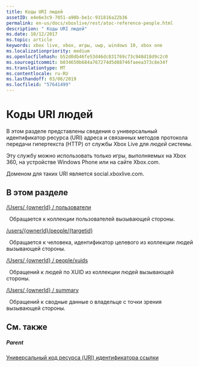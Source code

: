 ```yaml
---
title: Коды URI людей
assetID: e4e6e3c9-7051-a90b-be1c-931816a22b36
permalink: en-us/docs/xboxlive/rest/atoc-reference-people.html
description: " Коды URI людей"
ms.date: 10/12/2017
ms.topic: article
keywords: xbox live, xbox, игры, uwp, windows 10, xbox one
ms.localizationpriority: medium
ms.openlocfilehash: b52d0db46fe53d46dc831769c73c948d18d9c2c0
ms.sourcegitcommit: b034650b684a767274d5d88746faeea373c8e34f
ms.translationtype: MT
ms.contentlocale: ru-RU
ms.lasthandoff: 03/06/2019
ms.locfileid: "57641499"
---
```

# <a name="people-uris"></a>Коды URI людей
 
В этом разделе представлены сведения о универсальный идентификатор ресурса (URI) адреса и связанных методов протокола передачи гипертекста (HTTP) от службы Xbox Live для *людей* системы.
 
Эту службу можно использовать только игры, выполняемых на Xbox 360, на устройстве Windows Phone или на сайте Xbox.com.
 
Доменом для таких URI является social.xboxlive.com.
 
<a id="ID4EPB"></a>

 
## <a name="in-this-section"></a>В этом разделе

[/Users/ {ownerId} / пользователи](uri-usersowneridpeople.md)

&nbsp;&nbsp;Обращается к коллекции пользователей вызывающей стороны.

[/users/{ownerId}/people/{targetid}](uri-usersowneridpeopletargetid.md)

&nbsp;&nbsp;Обращается к человека, идентификатор целевого из коллекции людей вызывающей стороны.

[/Users/ {ownerId} / people/xuids](uri-usersowneridpeoplexuids.md)

&nbsp;&nbsp;Обращений к людей по XUID из коллекции людей вызывающей стороны.

[/Users/ {ownerId} / summary](uri-usersowneridsummary.md)

&nbsp;&nbsp;Обращений к сводные данные о владельце с точки зрения вызывающей стороны.
 
<a id="ID4E5B"></a>

 
## <a name="see-also"></a>См. также
 
<a id="ID4EAC"></a>

 
##### <a name="parent"></a>Parent 

[Универсальный код ресурса (URI) идентификатора ссылки](../atoc-xboxlivews-reference-uris.md)

   